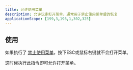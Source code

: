 ```yaml
---
title: 允许使用菜单
description: 允许玩家打开菜单，通常用于禁止使用菜单后的恢复
applicationScope: [199,3,193,1,302,325]
---
```


## 使用

如果执行了 [禁止使用菜单](./banmenu)，按下ESC或鼠标右键就不会打开菜单。

这时候执行此指令即可允许打开菜单。
